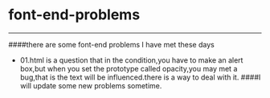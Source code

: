 # font-end-problems
***
####there are some font-end problems I have met these days
* 01.html is a question that in the condition,you have to make an alert box,but when you set the prototype called opacity,you may met a bug,that is the text will be influenced.there is a way to deal with it.
####I will update some new problems sometime.
